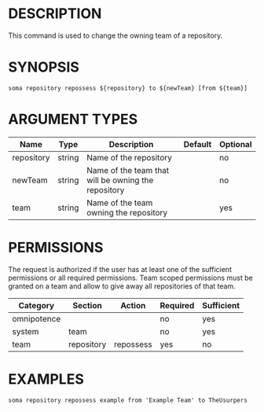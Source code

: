 # DESCRIPTION

This command is used to change the owning team of a repository.

# SYNOPSIS

```
soma repository repossess ${repository} to ${newTeam} [from ${team}]
```

# ARGUMENT TYPES

Name | Type |     Description   | Default | Optional
 --- |  --- | ----------------- | ------- | --------
repository | string | Name of the repository | | no
newTeam | string | Name of the team that will be owning the repository | | no
team | string | Name of the team owning the repository | | yes

# PERMISSIONS

The request is authorized if the user has at least one of the sufficient
permissions or all required permissions.
Team scoped permissions must be granted on a team and allow to give away
all repositories of that team.

Category | Section | Action | Required | Sufficient
 ------- | ------- | ------ | -------- | ----------
omnipotence | | | no | yes
system | team | | no | yes
team | repository | repossess | yes | no

# EXAMPLES

```
soma repository repossess example from 'Example Team' to TheUsurpers
```
